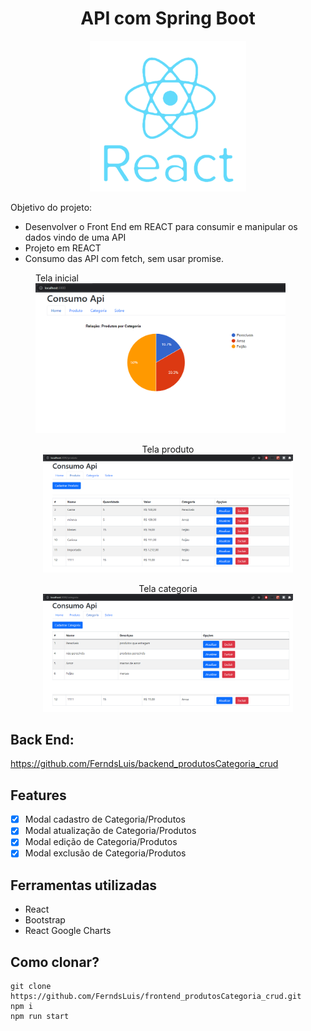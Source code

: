 # <center>API com Spring Boot </center>

<p align="center">
  <img src="README/react-1.png" width="250" />
</p>

Objetivo do projeto:

-   Desenvolver o Front End em REACT para consumir e manipular os dados vindo de uma API
-   Projeto em REACT
-   Consumo das API com fetch, sem usar promise.

<p align="center">
<figure>
 <figcaption>Tela inicial</figcaption>
  <img
  src="README/home.png"
  alt="Tela inicial" width="400" > 
</figure>
</p>

<p align="center">
<figure align="center">
<figcaption>Tela produto</figcaption>
  <img
  src="README/produtos.png"
  alt="Tela produto" width="400">  
</figure>
</p>

<p align="center">
<figure align="center">
 <figcaption>Tela categoria</figcaption>
  <img
  src="README/categoria.png"
  alt="Tela categoria" width="400"> 
</figure>
</p>

## Back End:

https://github.com/FerndsLuis/backend_produtosCategoria_crud

## Features

-   [x] Modal cadastro de Categoria/Produtos
-   [x] Modal atualização de Categoria/Produtos
-   [x] Modal edição de Categoria/Produtos
-   [x] Modal exclusão de Categoria/Produtos

## Ferramentas utilizadas

-   React
-   Bootstrap
-   React Google Charts

## Como clonar?

    git clone https://github.com/FerndsLuis/frontend_produtosCategoria_crud.git
    npm i
    npm run start
